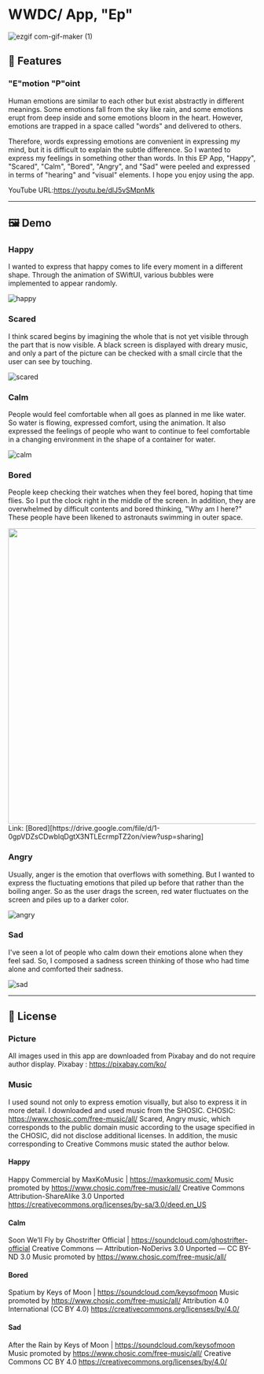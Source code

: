 

# WWDC/ App, "Ep"
![ezgif com-gif-maker (1)](https://user-images.githubusercontent.com/82457928/164973528-5f111b0a-c1ba-4d33-89b4-87611bb925a6.gif)

## :pushpin: Features
### "E"motion "P"oint
Human emotions are similar to each other but exist abstractly in different meanings.
Some emotions fall from the sky like rain, and some emotions erupt from deep inside and some emotions bloom in the heart.
However, emotions are trapped in a space called "words" and delivered to others.

Therefore, words expressing emotions are convenient in expressing my mind, but it is difficult to explain the subtle difference.
So I wanted to express my feelings in something other than words.
In this EP App, "Happy", "Scared", "Calm", "Bored", "Angry", and "Sad" were peeled and expressed in terms of "hearing" and "visual" elements.
I hope you enjoy using the app.

YouTube URL:https://youtu.be/dlJ5vSMpnMk

-------

## :framed_picture: Demo

### Happy
I wanted to express that happy comes to life every moment in a different shape.
Through the animation of SWiftUI, various bubbles were implemented to appear randomly.  

![happy](https://user-images.githubusercontent.com/82457928/164972898-aae64a7a-b453-4743-8b05-d4898ce849d5.gif)


### Scared
I think scared begins by imagining the whole that is not yet visible through the part that is now visible.
A black screen is displayed with dreary music, and only a part of the picture can be checked with a small circle that the user can see by touching.  

![scared](https://user-images.githubusercontent.com/82457928/164972901-3d7574c9-4ba9-436b-8de0-be44fbaa014c.gif)

### Calm
People would feel comfortable when all goes as planned in me like water.
So water is flowing, expressed comfort, using the animation.
It also expressed the feelings of people who want to continue to feel comfortable in a changing environment in the shape of a container for water.  

![calm](https://user-images.githubusercontent.com/82457928/164972906-5b2ef6bd-40cf-4b8b-b965-e6411d382f6f.gif)


### Bored
People keep checking their watches when they feel bored, hoping that time flies. So I put the clock right in the middle of the screen.
In addition, they are overwhelmed by difficult contents and bored thinking, "Why am I here?" These people have been likened to astronauts swimming in outer space.  

<img src="https://user-images.githubusercontent.com/82457928/164973117-3d63c244-302d-4f5d-abb4-faa819a34690.jpeg" width="600" />
Link: [Bored][https://drive.google.com/file/d/1-0gpVDZsCDwblqDgtX3NTLEcrmpTZ2on/view?usp=sharing]

### Angry
Usually, anger is the emotion that overflows with something.
But I wanted to express the fluctuating emotions that piled up before that rather than the boiling anger.
So as the user drags the screen, red water fluctuates on the screen and piles up to a darker color.  

![angry](https://user-images.githubusercontent.com/82457928/164972915-dc4416f7-400f-486c-925a-6cbf61d8f5bb.gif)


### Sad
I've seen a lot of people who calm down their emotions alone when they feel sad.
So, I composed a sadness screen thinking of those who had time alone and comforted their sadness.  

![sad](https://user-images.githubusercontent.com/82457928/164972918-aff75232-30a8-4334-a8e2-390a7e80c34d.gif)

-------
## :lock_with_ink_pen: License

### Picture
All images used in this app are downloaded from Pixabay and do not require author display.
Pixabay : https://pixabay.com/ko/

### Music
I used sound not only to express emotion visually, but also to express it in more detail.
I downloaded and used music from the SHOSIC.
CHOSIC: https://www.chosic.com/free-music/all/
Scared, Angry music, which corresponds to the public domain music according to the usage specified in the CHOSIC, did not disclose additional licenses.
In addition, the music corresponding to Creative Commons music stated the author below.

#### Happy
Happy Commercial by MaxKoMusic | https://maxkomusic.com/
Music promoted by https://www.chosic.com/free-music/all/
Creative Commons Attribution-ShareAlike 3.0 Unported
https://creativecommons.org/licenses/by-sa/3.0/deed.en_US

#### Calm 
Soon We’ll Fly by Ghostrifter Official | https://soundcloud.com/ghostrifter-official
Creative Commons — Attribution-NoDerivs 3.0 Unported — CC BY-ND 3.0
Music promoted by https://www.chosic.com/free-music/all/

#### Bored 
Spatium by Keys of Moon | https://soundcloud.com/keysofmoon
Music promoted by https://www.chosic.com/free-music/all/
Attribution 4.0 International (CC BY 4.0)
https://creativecommons.org/licenses/by/4.0/

#### Sad 
After the Rain by Keys of Moon | https://soundcloud.com/keysofmoon
Music promoted by https://www.chosic.com/free-music/all/
Creative Commons CC BY 4.0
https://creativecommons.org/licenses/by/4.0/

